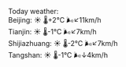 Today weather:  
Beijing: ☀️   🌡️+2°C 🌬️↙11km/h  
Tianjin: ☀️   🌡️-1°C 🌬️↙7km/h  
Shijiazhuang: ☀️   🌡️-2°C 🌬️↙7km/h  
Tangshan: ☀️   🌡️-1°C 🌬️↓4km/h  
